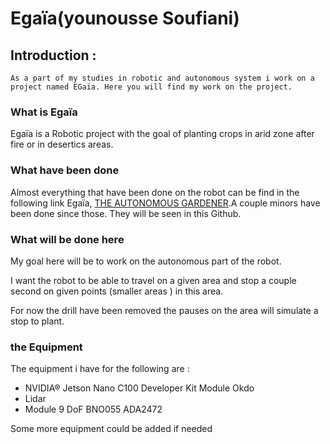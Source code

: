 # Egaïa(younousse Soufiani)

## Introduction :
    
    As a part of my studies in robotic and autonomous system i work on a project named EGaïa. Here you will find my work on the project.

### What is Egaïa  
Egaïa is a Robotic project with the goal of planting crops in arid zone after fire or in desertics areas.

### What have been done
Almost everything that have been done on the robot can be find in the following link Egaïa, [THE AUTONOMOUS GARDENER](https://github.com/jaimealbapastor/autonomous-gardener/tree/f7f7c839de2891537d5114d930752885d1134999/Documentation).A couple minors have been done since those. They will be seen in this Github.

### What will be done here
My goal here will be to work on the autonomous part of the robot.

I want the robot to be able to travel on a given area and stop a couple second on given points (smaller areas ) in this area.

For now the drill have been removed the pauses on the area will simulate a stop to plant.

### the Equipment
The equipment i have for the following are :
- NVIDIA® Jetson Nano C100 Developer Kit Module Okdo
- Lidar
- Module 9 DoF BNO055 ADA2472

Some more equipment could be added if needed